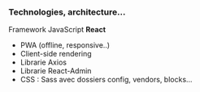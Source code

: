 ### Technologies, architecture...

Framework JavaScript <strong> React </strong>

<ul> 
  <li> PWA (offline, responsive..) </li>
  <li> Client-side rendering </li>
  <li> Librarie Axios </li>
  <li> Librarie React-Admin </li>
  <li> CSS : Sass avec dossiers config, vendors, blocks...  </li>
</ul>
